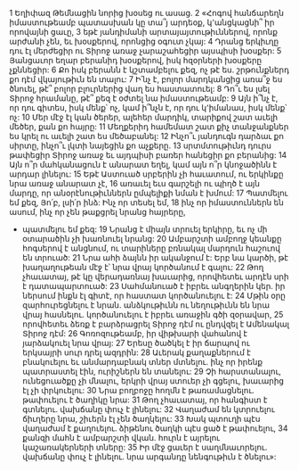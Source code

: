 1 Եղիփազ Թեմնացին նորից խօսեց ու ասաց.
2 «Հոգով հանճարեղն իմաստութեամբ պատասխան կը տա՞յ արդեօք,
կ՚անցկացնի՞ իր որովայնի ցաւը,
3 եթէ յանդիմանի արտայայտութիւններով, որոնք արժանի չեն,
եւ խօսքերով, որոնցից օգուտ չկայ:
4 Դրանց երկիւղը դու էլ մերժեցիր
ու Տիրոջ առաջ չարաշահեցիր այսպիսի խօսքեր:
5 Յանցաւոր եղար բերանիդ խօսքերով,
իսկ հզօրների խօսքերը չքննեցիր:
6 Քո իսկ բերանն է կշտամբելու քեզ, ոչ թէ ես.
շրթունքներդ քո դէմ վկայութիւն են տալու:
7 Ի՛նչ է, բոլոր մարդկանցից առա՞ջ ես ծնուել,
թէ՞ բոլոր բլուրներից վաղ ես հաստատուել:
8 Դո՞ւ ես լսել Տիրոջ հրամանը,
թէ՞ քեզ է օժտել նա իմաստութեամբ:
9 Այն ի՞նչ է, որ դու գիտես, իսկ մենք՝ ոչ,
կամ ի՞նչն է, որ դու կ՚իմանաս, իսկ մենք՝ ոչ:
10 Մեր մէջ էլ կան ծերեր, ալեհեր մարդիկ,
տարիքով շատ աւելի մեծեր, քան քո հայրը:
11 Մեղքերիդ համեմատ շատ քիչ տանջանքներ ես կրել
ու աւելի շատ ես մեծաբանել:
12 Ինչո՞ւ յանդուգն դարձաւ քո սիրտը,
ինչո՞ւ լկտի նայեցին քո աչքերը.
13 սրտմտութիւնդ դուրս թափեցիր Տիրոջ առաջ
եւ այդպիսի բառեր հանեցիր քո բերանից:
14 Այն ո՞ր մահկանացուն է անարատ եղել,
կամ այն ո՞ր կնոջածինն է արդար լինելու:
15 Եթէ Աստուած սրբերին չի հաւատում,
ու երկինքը նրա առաջ անարատ չէ,
16 առաւել եւս գարշելի ու պիղծ է այն մարդը,
որ անօրէնութիւններն ըմպելիքի նման է խմում:
17 Պատմելու եմ քեզ, Յո՛բ, լսի՛ր ինձ:
Ինչ որ տեսել եմ,
18 ինչ որ իմաստուններն են ասում,
ինչ որ չեն թաքցրել նրանց հայրերը,
- պատմելու եմ քեզ:
19 Նրանց է միայն տրուել երկիրը,
եւ ոչ մի օտարածին չի խառնուել նրանց:
20 Ամբարշտի ամբողջ կեանքը հոգսերով է անցնում,
ու տարիները բռնակալ մարդուն հաշուով են տրուած:
21 Նրա ահի ձայնն իր ականջում է:
Երբ նա կարծի, թէ խաղաղութեան մէջ է՝
նրա վրայ կործանում է գալու:
22 Թող չհաւատայ, թէ կը վերադառնայ խաւարից,
որովհետեւ արդէն սրի է դատապարտուած:
23 Սահմանուած է իբրեւ անգղերին կեր.
իր ներսում ինքն էլ գիտէ,
որ հաստատ կործանուելու է:
24 Մթին օրը զարհուրեցնելու է նրան.
անձկութիւնն ու նեղութիւնն են նրա վրայ հասնելու.
կործանուելու է իբրեւ առաջին գծի զօրավար,
25 որովհետեւ ձեռք է բարձրացրել Տիրոջ դէմ
ու ընդվզել է Ամենակալ Տիրոջ դէմ:
26 Գոռոզութեամբ, իր վիթխարի վահանով է յարձակուել նրա վրայ:
27 Երեսը ծածկել է իր ճարպով
ու երկսայրի սուր դրել ազդրին:
28 Աւերակ քաղաքներում է բնակուելու
եւ անմարդաբնակ տներ մտնելու.
ինչ որ իրենք պատրաստել էին,
ուրիշներն են տանելու:
29 Չի հարստանալու, ունեցուածքը չի մնալու,
երկրի վրայ ստուեր չի գցելու,
խաւարից էլ չի փրկուելու:
30 Նրա բողբոջը հողմն է թառամացնելու.
թափուելու է ծաղիկը նրա:
31 Թող չհաւատայ, որ հանգիստ է գտնելու.
վախճանը փուչ է լինելու:
32 Վաղաժամ են կտրուելու ճիւղերը նրա,
շիւերն էլ չեն ծաղկելու:
33 Խակ պտուղի պէս վաղաժամ է քաղուելու.
ձիթենու ծաղկի պէս ցած է թափուելու,
34 քանզի մահն է ամբարշտի վկան.
հուրն է այրելու կաշառակերների տները:
35 Իր մէջ ցաւեր է սաղմնաւորելու.
վախճանը փուչ է լինելու.
նրա արգանդը նենգութիւն է ծնելու»:
